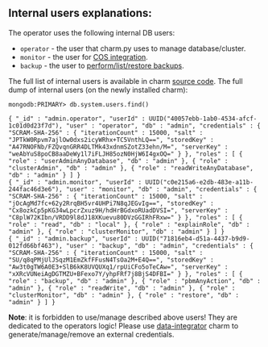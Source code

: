 ## Internal users explanations:

The operator uses the following internal DB users:

* `operator` - the user that charm.py uses to manage database/cluster.
* `monitor` - the user for [COS integration](https://charmhub.io/mongodb/docs/h-view-metrics).
* `backup` - the user to [perform/list/restore backups](https://charmhub.io/mongodb/docs/h-create-and-list-backups).

The full list of internal users is available in charm [source code](https://github.com/canonical/mongodb-operator/blob/main/src/charm.py). The full dump of internal users (on the newly installed charm):

```shell
mongodb:PRIMARY> db.system.users.find()

{ "_id" : "admin.operator", "userId" : UUID("40057ebb-1ab0-4534-afcf-1c01d0d23f7d"), "user" : "operator", "db" : "admin", "credentials" : { "SCRAM-SHA-256" : { "iterationCount" : 15000, "salt" : "JPTkW0Rpvm7ajlOw0dxs2icyWRhx+TC5VnthLQ==", "storedKey" : "A47RNOFNb/FZQvqnGRR4DLTMk43xdnmSZotZ33ehn/M=", "serverKey" : "weAbYuS8poCB8aaDeWy1l7iFLJH85ozN0HjW6I4gxOQ=" } }, "roles" : [ { "role" : "userAdminAnyDatabase", "db" : "admin" }, { "role" : "clusterAdmin", "db" : "admin" }, { "role" : "readWriteAnyDatabase", "db" : "admin" } ] }
{ "_id" : "admin.monitor", "userId" : UUID("c0e215a6-e2db-483e-a11b-244fac46d3e6"), "user" : "monitor", "db" : "admin", "credentials" : { "SCRAM-SHA-256" : { "iterationCount" : 15000, "salt" : "jOcAgMd7fc+62y2RrqBH5vr4UHPi7N8qJEGvIg==", "storedKey" : "Cx8ozkCp5pKG34wLpcrZxuz9H/hdHrBGdxoRUadDVSI=", "serverKey" : "C8plW72KIbn/VRDD9l8dJ18XKuevu80DVzGGIRhFRxw=" } }, "roles" : [ { "role" : "read", "db" : "local" }, { "role" : "explainRole", "db" : "admin" }, { "role" : "clusterMonitor", "db" : "admin" } ] }
{ "_id" : "admin.backup", "userId" : UUID("71816eb4-d51a-4437-b9d9-012fd66bf463"), "user" : "backup", "db" : "admin", "credentials" : { "SCRAM-SHA-256" : { "iterationCount" : 15000, "salt" : "SU/q8qPMjUlJSqzM1EmZkfFFusN4TsOa2M+E4Q==", "storedKey" : "Aw3t0gTW6A0E3+SlB6kK8UVQUXq1/rpUiCFo5oTeCAw=", "serverKey" : "xXRcVUNeiAgDGTMZU+BFexo7Y/yhpFRf7j8BjS4DFBI=" } }, "roles" : [ { "role" : "backup", "db" : "admin" }, { "role" : "pbmAnyAction", "db" : "admin" }, { "role" : "readWrite", "db" : "admin" }, { "role" : "clusterMonitor", "db" : "admin" }, { "role" : "restore", "db" : "admin" } ] }
```
**Note**: it is forbidden to use/manage described above users! They are dedicated to the operators logic!
Please use [data-integrator](https://charmhub.io/postgresql/docs/t-integrations) charm to generate/manage/remove an external credentials.